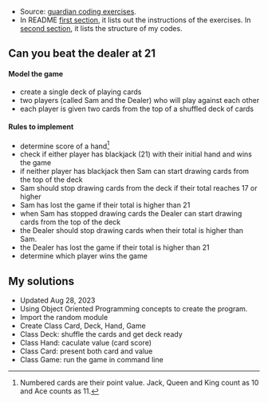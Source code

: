 * Source: [guardian coding exercises](https://github.com/guardian/coding-exercises).
* In README [first section](https://github.com/claireweiz/21s#can-you-beat-the-dealer-at-21), it lists out the instructions of the exercises. In [second section](https://github.com/claireweiz/21s#my-solutions), it lists the structure of my codes.

## Can you beat the dealer at 21


#### Model the game
* create a single deck of playing cards
* two players (called Sam and the Dealer) who will play against each other
* each player is given two cards from the top of a shuffled deck of cards

#### Rules to implement
* determine score of a hand[^1]
* check if either player has blackjack (21) with their initial hand and wins the game
* if neither player has blackjack then Sam can start drawing cards from the top of the deck
* Sam should stop drawing cards from the deck if their total reaches 17 or higher
* Sam has lost the game if their total is higher than 21 
* when Sam has stopped drawing cards the Dealer can start drawing cards from the top of the deck
* the Dealer should stop drawing cards when their total is higher than Sam.
* the Dealer has lost the game if their total is higher than 21 
* determine which player wins the game

[^1]: Numbered cards are their point value. Jack, Queen and King count as 10 and Ace counts as 11.


## My solutions

* Updated Aug 28, 2023
* Using Object Oriented Programming concepts to create the program.
* Import the random module
* Create Class Card, Deck, Hand, Game
* Class Deck: shuffle the cards and get deck ready
* Class Hand: caculate value (card score)
* Class Card: present both card and value
* Class Game: run the game in command line
